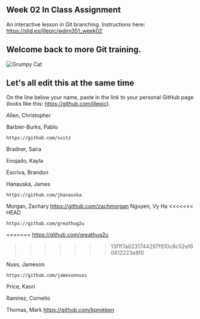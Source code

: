 ## Week 02 In Class Assignment

An interactive lesson in Git branching. Instructions here: https://slid.es/illepic/wdim351_week02

## Welcome back to more Git training.

![Grumpy Cat](https://dl.dropbox.com/u/115284/wdim351/week02/tard.jpg "Tard")

## Let's all edit this at the same time

On the line below your name, paste in the link to your personal GitHub page (looks like this: https://github.com/illepic).

Allen, Christopher

Barbier-Burks, Pablo

	https://github.com/svitz
	
Bradner, Saira

Enojado, Kayla

Escriva, Brandon

Hanauska, James

	https://github.com/jhanauska

Morgan, Zachary
https://github.com/zachmorgan
Nguyen, Vy Ha
<<<<<<< HEAD

	https://github.com/greathug2u
=======
https://github.com/greathug2u
>>>>>>> 13f1f7a6231744297f610c8c52ef60612223e8f0

Nuss, Jameson

	https://github.com/jamesonnuss

Price, Kaori

Ramirez, Cornelio

Thomas, Mark
https://github.com/kprokken
